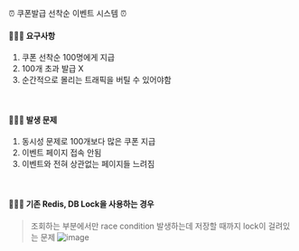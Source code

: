 ⏰ 쿠폰발급 선착순 이벤트 시스템 ⏰

#### 👩🏻‍🍳 요구사항
1. 쿠폰 선착순 100명에게 지급
2. 100개 초과 발급 X
3. 순간적으로 몰리는 트래픽을 버틸 수 있어야함
<br/>

#### 👩🏻‍🍳 발생 문제
1. 동시성 문제로 100개보다 많은 쿠폰 지급
2. 이벤트 페이지 접속 안됨
3. 이벤트와 전혀 상관없는 페이지들 느려짐
<br/> 

#### 👩🏻‍🍳 기존 Redis, DB Lock을 사용하는 경우    
> 조회하는 부분에서만 race condition 발생하는데 저장할 때까지 lock이 걸려있는 문제
> ![image](https://github.com/user-attachments/assets/2e36ffa0-fcde-4518-85d3-4bc04d25825e)

